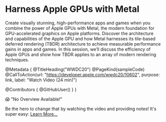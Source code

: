 # Harness Apple GPUs with Metal

Create visually stunning, high-performance apps and games when you combine the power of Apple GPUs with Metal, the modern foundation for GPU-accelerated graphics on Apple platforms. Discover the architecture and capabilities of the Apple GPU and how Metal harnesses its tile-based deferred rendering (TBDR) architecture to achieve measurable performance gains in apps and games. In this session, we’ll discuss the efficiency of Apple GPUs and show how TBDR applies to an array of modern rendering techniques.

@Metadata {
   @TitleHeading("WWDC20")
   @PageKind(sampleCode)
   @CallToAction(url: "https://developer.apple.com/wwdc20/10602", purpose: link, label: "Watch Video (24 min)")

   @Contributors {
      @GitHubUser(<replace this with your GitHub handle>)
   }
}

😱 "No Overview Available!"

Be the hero to change that by watching the video and providing notes! It's super easy:
 [Learn More…](https://wwdcnotes.github.io/WWDCNotes/documentation/wwdcnotes/contributing)
